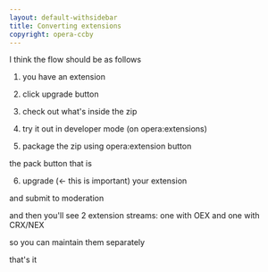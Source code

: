 ```yaml
---
layout: default-withsidebar
title: Converting extensions
copyright: opera-ccby
---
```


I think the flow should be as follows

1. you have an extension

2. click upgrade button

3. check out what's inside the zip

4. try it out in developer mode (on opera:extensions)

5. package the zip using opera:extension button

the pack button that is

6. upgrade (<- this is important) your extension

and submit to moderation

and then you'll see 2 extension streams: one with OEX and one with CRX/NEX

so you can maintain them separately

that's it